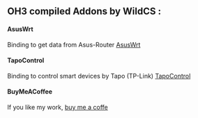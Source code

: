 ## OH3 compiled Addons by WildCS :

#### AsusWrt
   
Binding to get data from Asus-Router
[AsusWrt](https://github.com/wildcs/oh3_compiled-addons/tree/asuswrt)

#### TapoControl

Binding to control smart devices by Tapo (TP-Link)
[TapoControl](https://github.com/wildcs/oh3_compiled-addons/tree/tapocontrol)


#### BuyMeACoffee

If you like my work, [buy me a coffe](https://www.buymeacoffee.com/wildcs)
